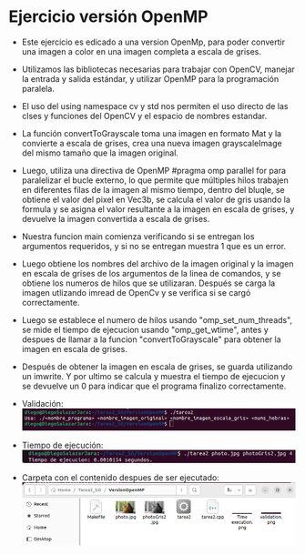 # Ejercicio versión OpenMP

- Este ejercicio es edicado a una version OpenMp, para poder convertir una imagen a color en una imagen completa a escala de grises.

- Utilizamos las bibliotecas necesarias para trabajar con OpenCV, manejar la entrada y salida estándar, y utilizar OpenMP para la programación paralela.

- El uso del using namespace cv y std nos permiten el uso directo de las clses y funciones del OpenCV y el espacio de nombres estandar. 

- La función convertToGrayscale toma una imagen en formato Mat y la convierte a escala de grises, crea una nueva imagen grayscaleImage del mismo tamaño que la imagen original.

- Luego, utiliza una directiva de OpenMP #pragma omp parallel for para paralelizar el bucle externo, lo que permite que múltiples hilos trabajen en diferentes filas de la imagen al mismo tiempo, dentro del bluqle, se obtiene el valor del pixel en Vec3b, se calcula el valor de gris usando la formula y se asigna el valor resultante a la imagen en escala de grises, y devuelve la imagen convertida a escala de grises. 

- Nuestra funcion main comienza verificando si se entregan los argumentos requeridos, y si no se entregan muestra 1 que es un error. 

- Luego obtiene los nombres del archivo de la imagen original y la imagen en escala de grises de los argumentos de la linea de comandos, y se obtiene los numeros de hilos que se utilizaran. Después se carga la imagen utlizando imread de OpenCv y se verifica si se cargó correctamente.

- Luego se establece el numero de hilos usando "omp_set_num_threads", se mide el tiempo de ejecucion usando "omp_get_wtime", antes y despues de llamar a la funcion "convertToGrayscale" para obtener la imagen en escala de grises.

- Después de obtener la imagen en escala de grises, se guarda utilizando un imwrite. Y por ultimo se calcula y muestra el tiempo de ejecucion y se devuelve un 0 para indicar que el programa finalizo correctamente.


- Validación:
![img_3.png](validation.png)
- Tiempo de ejecución:
![img_2.png](Timeexecution.png)
- Carpeta con el contenido despues de ser ejecutado:
![img_4.png](folder.png)
